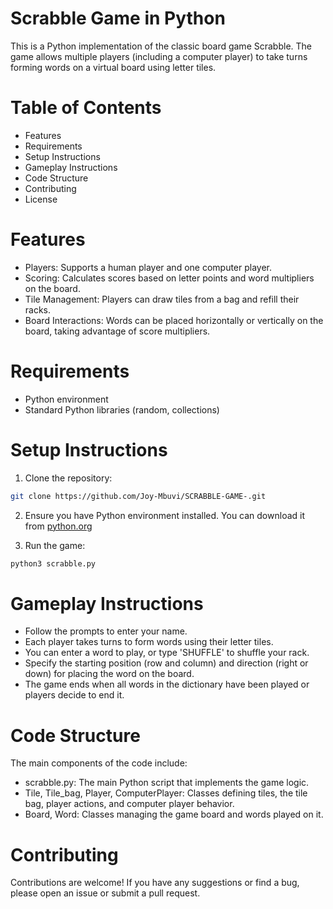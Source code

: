 # Scrabble Game in Python
This is a Python implementation of the classic board game Scrabble. The game allows multiple players (including a computer player) to take turns forming words on a virtual board using letter tiles.

# Table of Contents
* Features
* Requirements
* Setup Instructions
* Gameplay Instructions
* Code Structure
* Contributing
* License
# Features
* Players: Supports a human player and one computer player.
* Scoring: Calculates scores based on letter points and word multipliers on the board.
* Tile Management: Players can draw tiles from a bag and refill their racks.
* Board Interactions: Words can be placed horizontally or vertically on the board, taking advantage of score multipliers.
# Requirements
* Python  environment
* Standard Python libraries (random, collections)
# Setup Instructions
1. Clone the repository:

```bash
git clone https://github.com/Joy-Mbuvi/SCRABBLE-GAME-.git

```
2. Ensure you have Python environment installed. You can download it from [python.org](https://www.python.org/downloads/) 

3. Run the game:

```bash
python3 scrabble.py
```
# Gameplay Instructions
* Follow the prompts to enter your name.
* Each player takes turns to form words using their letter tiles.
* You can enter a word to play, or type 'SHUFFLE' to shuffle your rack.
* Specify the starting position (row and column) and direction (right or down) for placing the word on the board.
* The game ends when all words in the dictionary have been played or players decide to end it.
# Code Structure
The main components of the code include:

* scrabble.py: The main Python script that implements the game logic.
* Tile, Tile_bag, Player, ComputerPlayer: Classes defining tiles, the tile bag, player actions, and computer player behavior.
* Board, Word: Classes managing the game board and words played on it.

# Contributing
Contributions are welcome! If you have any suggestions or find a bug, please open an issue or submit a pull request.






